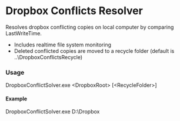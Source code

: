 # Dropbox Conflicts Resolver
Resolves dropbox conflicting copies on local computer by comparing LastWriteTime.

* Includes realtime file system monitoring
* Deleted conflicted copies are moved to a recycle folder (default is <DropboxRoot>\..\DropboxConflictsRecycle)

### Usage
DropboxConflictSolver.exe &lt;DropboxRoot&gt; [&lt;RecycleFolder&gt;]
#### Example
DropboxConflictSolver.exe D:\Dropbox
